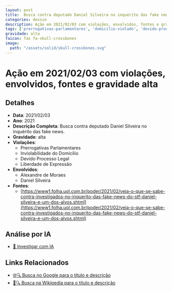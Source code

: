 ```yaml
---
layout: post
title:  Busca contra deputado Daniel Silveira no inquérito das fake news
categories: dossie
description: Ação em 2021/02/03 com violações, envolvidos, fontes e gravidade alta
tags: ['prerrogativas-parlamentares', 'domicilio-violado', 'devido-processo-legal', 'liberdade-de-expressao', 'alexandre-de-moraes', 'daniel-silveira', 'gravidade-alta']
gravidade: alta
faicon: fas fa-skull-crossbones
image:
  path: "/assets/solid/skull-crossbones.svg"
---
```


# Ação em 2021/02/03 com violações, envolvidos, fontes e gravidade alta

## Detalhes
- **Data**: 2021/02/03
- **Ano**: 2021
- **Descrição Completa**: Busca contra deputado Daniel Silveira no inquérito das fake news.
- **Gravidade**: alta <i class="fas fa-skull-crossbones fa-2x"></i>
- **Violações**:
  - Prerrogativas Parlamentares
  - Inviolabilidade do Domicílio
  - Devido Processo Legal
  - Liberdade de Expressão
- **Envolvidos**:
  - Alexandre de Moraes
  - Daniel Silveira
- **Fontes**:
  - [https://www1.folha.uol.com.br/poder/2021/02/veja-o-que-se-sabe-contra-investigados-no-inquerito-das-fake-news-do-stf-daniel-silveira-e-um-dos-alvos.shtml](https://www1.folha.uol.com.br/poder/2021/02/veja-o-que-se-sabe-contra-investigados-no-inquerito-das-fake-news-do-stf-daniel-silveira-e-um-dos-alvos.shtml)

## Análise por IA
- [🤖 Investigar com IA](https://www.perplexity.ai/search?q=%22Alexandre%20de%20Moraes%22%20Busca%20contra%20deputado%20Daniel%20Silveira%20no%20inqu%C3%A9rito%20das%20fake%20news%20Busca%20contra%20deputado%20Daniel%20Silveira%20no%20inqu%C3%A9rito%20das%20fake%20news.%20Prerrogativas%20Parlamentares%20Inviolabilidade%20do%20Domic%C3%ADlio%20Devido%20Processo%20Legal%20Liberdade%20de%20Express%C3%A3o%202021%20gravidade%20alta)

## Links Relacionados
- [🌐🔍 Busca no Google para o título e descrição](https://www.google.com/search?q=%22Alexandre%20de%20Moraes%22%20Busca%20contra%20deputado%20Daniel%20Silveira%20no%20inqu%C3%A9rito%20das%20fake%20news%20Busca%20contra%20deputado%20Daniel%20Silveira%20no%20inqu%C3%A9rito%20das%20fake%20news.%20Prerrogativas%20Parlamentares%20Inviolabilidade%20do%20Domic%C3%ADlio%20Devido%20Processo%20Legal%20Liberdade%20de%20Express%C3%A3o%202021%20gravidade%20alta)
- [📖🔍 Busca na Wikipedia para o título e descrição](https://pt.wikipedia.org/w/index.php?search=%22Alexandre%20de%20Moraes%22%20Busca%20contra%20deputado%20Daniel%20Silveira%20no%20inqu%C3%A9rito%20das%20fake%20news%20Busca%20contra%20deputado%20Daniel%20Silveira%20no%20inqu%C3%A9rito%20das%20fake%20news.%20Prerrogativas%20Parlamentares%20Inviolabilidade%20do%20Domic%C3%ADlio%20Devido%20Processo%20Legal%20Liberdade%20de%20Express%C3%A3o%202021%20gravidade%20alta)

